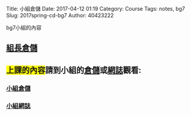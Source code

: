Title: 小組倉儲
Date: 2017-04-12 01:19
Category: Course
Tags: notes, bg7
Slug: 2017spring-cd-bg7
Author: 40423222

bg7小組的內容

<!-- PELICAN_END_SUMMARY -->

## <a href="https://github.com/40423222/2017springcd_hw">組長倉儲</a><br/>

## <span style="background-color: #ffff00">上課的內容</span>請到小組的<a href="https://github.com/40423222/2017springcd_bg7">倉儲</a>或<a href="https://40423222.github.io/2017springcd_bg7/blog/">網誌</a>觀看:
### <a href="https://github.com/40423222/2017springcd_bg7">小組倉儲</a><br/>
### <a href="https://40423222.github.io/2017springcd_bg7/blog/">小組網誌</a>
